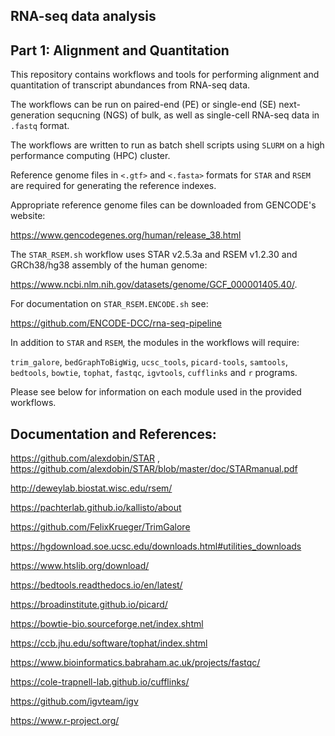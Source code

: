 ## RNA-seq data analysis 

## Part 1: Alignment and Quantitation

This repository contains workflows and tools for performing alignment and quantitation of transcript abundances from RNA-seq data. 

The workflows can be run on paired-end (PE) or single-end (SE) next-generation sequcning (NGS) of bulk, as well as single-cell RNA-seq data in `.fastq` format.

The workflows are written to run as batch shell scripts using `SLURM` on a high performance computing (HPC) cluster. 

Reference genome files in `<.gtf>` and `<.fasta>` formats for `STAR` and `RSEM` are required for generating the reference indexes. 

Appropriate reference genome files can be downloaded from GENCODE's website:

https://www.gencodegenes.org/human/release_38.html

The `STAR_RSEM.sh` workflow uses STAR v2.5.3a and RSEM v1.2.30 and GRCh38/hg38 assembly of the human genome:
  
https://www.ncbi.nlm.nih.gov/datasets/genome/GCF_000001405.40/.

For documentation on `STAR_RSEM.ENCODE.sh` see:

https://github.com/ENCODE-DCC/rna-seq-pipeline

In addition to `STAR` and `RSEM`, the modules in the workflows will require: 

`trim_galore`, `bedGraphToBigWig`, `ucsc_tools`, `picard-tools`, `samtools`, `bedtools`, `bowtie`, `tophat`, `fastqc`, `igvtools`, `cufflinks` and `r` programs.

Please see below for information on each module used in the provided workflows.

## Documentation and References:

https://github.com/alexdobin/STAR , https://github.com/alexdobin/STAR/blob/master/doc/STARmanual.pdf

http://deweylab.biostat.wisc.edu/rsem/
  
https://pachterlab.github.io/kallisto/about

https://github.com/FelixKrueger/TrimGalore

https://hgdownload.soe.ucsc.edu/downloads.html#utilities_downloads

https://www.htslib.org/download/
  
https://bedtools.readthedocs.io/en/latest/
  
https://broadinstitute.github.io/picard/
  
https://bowtie-bio.sourceforge.net/index.shtml

https://ccb.jhu.edu/software/tophat/index.shtml

https://www.bioinformatics.babraham.ac.uk/projects/fastqc/
  
https://cole-trapnell-lab.github.io/cufflinks/
  
https://github.com/igvteam/igv

https://www.r-project.org/
